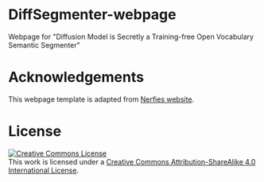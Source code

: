 # DiffSegmenter-webpage

Webpage for "Diffusion Model is Secretly a Training-free Open Vocabulary Semantic Segmenter"

# Acknowledgements

This webpage template is adapted from [Nerfies website](https://nerfies.github.io).

# License

<a rel="license" href="http://creativecommons.org/licenses/by-sa/4.0/"><img alt="Creative Commons License" style="border-width:0" src="https://i.creativecommons.org/l/by-sa/4.0/88x31.png" /></a><br />This work is licensed under a <a rel="license" href="http://creativecommons.org/licenses/by-sa/4.0/">Creative Commons Attribution-ShareAlike 4.0 International License</a>.
